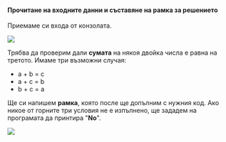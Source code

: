 #### Прочитане на входните данни и съставяне на рамка за решението

Приемаме си входа от конзолата.

![](/assets/chapter-8-1-images/06.Sums-3-numbers-01.png)

Трябва да проверим дали **сумата** на някоя двойка числа е равна на третото. Имаме три възможни случая:
* a + b = c
* a + c = b 
* b + c = a

Ще си напишем **рамка**, която после ще допълним с нужния код. Ако никое от горните три условия не е изпълнено, ще зададем на програмата да принтира "**No**".

![](/assets/chapter-8-1-images/06.Sums-3-numbers-02.png)

